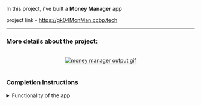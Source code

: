 In this project, i've built a **Money Manager** app 

project link - https://gk04MonMan.ccbp.tech

---------------------------------------------------------------------------------------------------------

### More details about the project:

<br/>
<div style="text-align: center;">
    <img src="https://assets.ccbp.in/frontend/content/react-js/money-manager-output.gif" alt="money manager output gif" style="max-width:70%;box-shadow:0 2.8px 2.2px rgba(0, 0, 0, 0.12)">
</div>
<br/>

### Completion Instructions

<details>
<summary>Functionality of the app</summary>
<br/>

The app has the following functionalities

- Initially, Balance Amount, Income Amount, and Expenses Amount is `0`
- Balance Amount will be calculated by removing the Expenses Amount from the Income Amount in the list of transactions
- Income Amount will be calculated by removing the Expenses Amount in the list of transactions
- Expenses Amount will be calculated by adding only Expenses Amount in the list of transactions
- The `MoneyManager` component is provided with `transactionTypeOptions`. It consists of a list of transaction type objects with the following properties in each object

  |     Key     | Data Type |
  | :---------: | :-------: |
  |  optionId   |  String   |
  | displayText |  String   |

- Initially, the value of the `titleInput` is empty
- Initially, the value of the `amountInput` is empty
- Initially, the first option in the list is selected
- When a transaction is added, by providing the values in the `titleInput`, `amountInput` and `optionId` and **Add** button is clicked,

  - A new transaction is added to the transaction history list
  - `totalBalance`, `totalIncome` and `totalExpenses` will be updated accordingly

    ```
    totalBalance = totalIncome - totalExpenses
    ```

  - After updating, the values in the `titleInput`,`amountInput` and `optionId` will be updated to their initial values

- When the delete button in the transaction history is clicked,
  - The respective transaction is deleted from the transaction history list
  - `totalBalance`, `totalIncome` and `totalExpenses` will be updated accordingly

</details>






